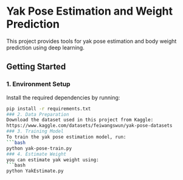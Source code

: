 # Yak Pose Estimation and Weight Prediction

This project provides tools for yak pose estimation and body weight prediction using deep learning.

## Getting Started

### 1. Environment Setup
Install the required dependencies by running:
```bash
pip install -r requirements.txt
### 2. Data Preparation
Download the dataset used in this project from Kaggle:
https://www.kaggle.com/datasets/feiwangswun/yak-pose-datasets
### 3. Training Model
To train the yak pose estimation model, run:
```bash
python yak-pose-train.py
### 4. Estimate Weight
you can estimate yak weight using:
```bash
python YakEstimate.py
